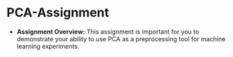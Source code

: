 # PCA-Assignment
- **Assignment Overview:**
This assignment is important for you to demonstrate your ability to use PCA as a preprocessing tool for machine learning experiments.
